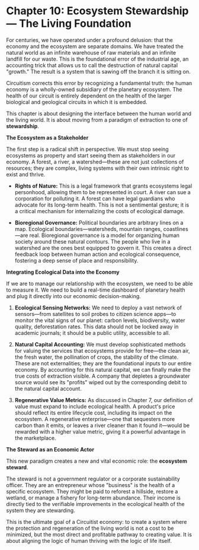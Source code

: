 # Chapter 10: Ecosystem Stewardship — The Living Foundation

For centuries, we have operated under a profound delusion: that the economy and the ecosystem are separate domains. We have treated the natural world as an infinite warehouse of raw materials and an infinite landfill for our waste. This is the foundational error of the industrial age, an accounting trick that allows us to call the destruction of natural capital "growth." The result is a system that is sawing off the branch it is sitting on.

Circuitism corrects this error by recognizing a fundamental truth: the human economy is a wholly-owned subsidiary of the planetary ecosystem. The health of our circuit is entirely dependent on the health of the larger biological and geological circuits in which it is embedded.

This chapter is about designing the interface between the human world and the living world. It is about moving from a paradigm of extraction to one of **stewardship**.

**The Ecosystem as a Stakeholder**

The first step is a radical shift in perspective. We must stop seeing ecosystems as property and start seeing them as stakeholders in our economy. A forest, a river, a watershed—these are not just collections of resources; they are complex, living systems with their own intrinsic right to exist and thrive.

*   **Rights of Nature:** This is a legal framework that grants ecosystems legal personhood, allowing them to be represented in court. A river can sue a corporation for polluting it. A forest can have legal guardians who advocate for its long-term health. This is not a sentimental gesture; it is a critical mechanism for internalizing the costs of ecological damage.

*   **Bioregional Governance:** Political boundaries are arbitrary lines on a map. Ecological boundaries—watersheds, mountain ranges, coastlines—are real. Bioregional governance is a model for organizing human society around these natural contours. The people who live in a watershed are the ones best equipped to govern it. This creates a direct feedback loop between human action and ecological consequence, fostering a deep sense of place and responsibility.

**Integrating Ecological Data into the Economy**

If we are to manage our relationship with the ecosystem, we need to be able to measure it. We need to build a real-time dashboard of planetary health and plug it directly into our economic decision-making.

1.  **Ecological Sensing Networks:** We need to deploy a vast network of sensors—from satellites to soil probes to citizen science apps—to monitor the vital signs of our planet: carbon levels, biodiversity, water quality, deforestation rates. This data should not be locked away in academic journals; it should be a public utility, accessible to all.

2.  **Natural Capital Accounting:** We must develop sophisticated methods for valuing the services that ecosystems provide for free—the clean air, the fresh water, the pollination of crops, the stability of the climate. These are not externalities; they are the foundational inputs to our entire economy. By accounting for this natural capital, we can finally make the true costs of extraction visible. A company that depletes a groundwater source would see its "profits" wiped out by the corresponding debit to the natural capital account.

3.  **Regenerative Value Metrics:** As discussed in Chapter 7, our definition of value must expand to include ecological health. A product's price should reflect its entire lifecycle cost, including its impact on the ecosystem. A regenerative enterprise—one that sequesters more carbon than it emits, or leaves a river cleaner than it found it—would be rewarded with a higher value metric, giving it a powerful advantage in the marketplace.

**The Steward as an Economic Actor**

This new paradigm creates a new and vital economic role: the **ecosystem steward**.

The steward is not a government regulator or a corporate sustainability officer. They are an entrepreneur whose "business" is the health of a specific ecosystem. They might be paid to reforest a hillside, restore a wetland, or manage a fishery for long-term abundance. Their income is directly tied to the verifiable improvements in the ecological health of the system they are stewarding.

This is the ultimate goal of a Circuitist economy: to create a system where the protection and regeneration of the living world is not a cost to be minimized, but the most direct and profitable pathway to creating value. It is about aligning the logic of human thriving with the logic of life itself.
